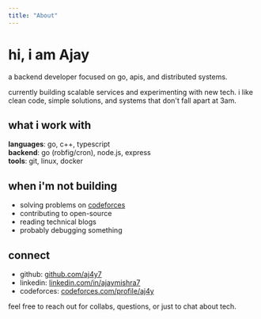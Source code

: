 ```yaml
---
title: "About"
---
```


# hi, i am Ajay

a backend developer focused on go, apis, and distributed systems.

currently building scalable services and experimenting with new tech. i like clean code, simple solutions, and systems that don't fall apart at 3am.

## what i work with

**languages**: go, c++, typescript  
**backend**: go (robfig/cron), node.js, express  
**tools**: git, linux, docker

## when i'm not building

- solving problems on [codeforces](https://codeforces.com/profile/aj4y)
- contributing to open-source
- reading technical blogs
- probably debugging something

## connect

- github: [github.com/aj4y7](https://github.com/aj4y7)
- linkedin: [linkedin.com/in/ajaymishra7](https://linkedin.com/in/ajaymishra7)
- codeforces: [codeforces.com/profile/aj4y](https://codeforces.com/profile/aj4y)

feel free to reach out for collabs, questions, or just to chat about tech.
